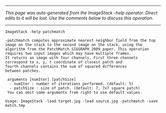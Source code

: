 
---

_This page was auto-generated from the ImageStack -help operator. Direct edits to it will be lost. Use the comments below to discuss this operation._

---

```
ImageStack -help patchmatch

-patchmatch computes approximate nearest neighbor field from the top
image on the stack to the second image on the stack, using the
algorithm from the PatchMatch SIGGRAPH 2009 paper. This operation
requires two input images which may have multiple frames.
It returns an image with four channels. First three channels 
correspond to x, y, t coordinate of closest patch and 
fourth channels contains the sum of squared differences 
between patches. 

 arguments [numIter] [patchSize]
  - numIter : number of iterations performed. (default: 5)
  - patchSize : size of patch. (default: 7, 7x7 square patch)
 You can omit some arguments from right to use default values.

Usage: ImageStack -load target.jpg -load source.jpg -patchmatch -save match.tmp

```